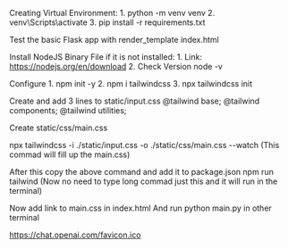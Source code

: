 Creating Virtual Environment:
    1. python -m venv venv
    2. venv\Scripts\activate
    3. pip install -r requirements.txt

Test the basic Flask app with render_template index.html

Install NodeJS Binary File if it is not installed:
    1. Link: https://nodejs.org/en/download
    2. Check Version node -v

Configure
    1. npm init -y
    2. npm i tailwindcss
    3. npx tailwindcss init

Create and add 3 lines to static/input.css
    @tailwind base;
    @tailwind components;
    @tailwind utilities;

Create static/css/main.css

npx tailwindcss -i ./static/input.css -o ./static/css/main.css --watch
(This commad will fill up the main.css)

After this copy the above command and add it to package.json
npm run tailwind (Now no need to type long commad just this and it will run in the terminal)

Now add link to main.css in index.html
And run python main.py in other terminal

https://chat.openai.com/favicon.ico